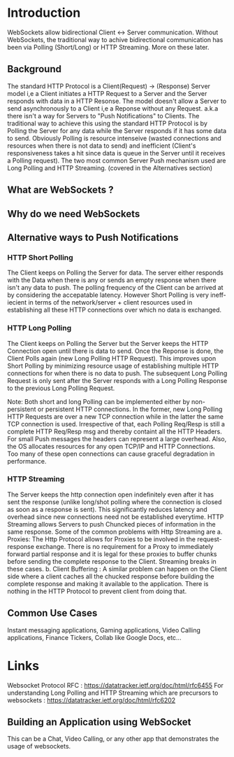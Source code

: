 # Introduction
WebSockets allow bidirectional Client <-> Server communication. Without WebSockets, the traditional
way to achive bidirectional communication has been via Polling (Short/Long) or HTTP Streaming. More
on these later.

## Background
The standard HTTP Protocol is a Client(Request) -> (Response) Server model i,e a Client initiates a
HTTP Request to a Server and the Server responds with data in a HTTP Resonse. The model doesn't allow
a Server to send asynchronously to a Client i,e a Reponse without any Request. a.k.a there isn't a
way for Servers to "Push Notifications" to Clients. The traditional way to achieve this using the
standard HTTP Protocol is by Polling the Server for any data while the Server responds if it has some
data to send. Obviously Polling is resource intenseive (wasted connections and resources when there
is not data to send) and inefficient (Client's responsiveness takes a hit since data is queue in the
Server until it receives a Polling request). The two most common Server Push mechanism used are Long
Polling and HTTP Streaming. (covered in the Alternatives section)

## What are WebSockets ?


## Why do we need WebSockets

## Alternative ways to Push Notifications

### HTTP Short Polling
The Client keeps on Polling the Server for data. The server either responds with the Data when there
is any or sends an empty response when there isn't any data to push. The polling frequency of the
Client can be arrived at by considering the accepatable latency. However Short Polling is very ineff-
iecient in terms of the network/server + client resources used in establishing all these HTTP connections
over which no data is exchanged.


### HTTP Long Polling
The Client keeps on Polling the Server but the Server keeps the HTTP Connection open until there is
data to send. Once the Reponse is done, the Client Polls again (new Long Polling HTTP Request). This
improves upon Short Polling by minimizing resource usage of establishing multiple HTTP connections
for when there is no data to push. The subsequent Long Polling Request is only sent after the Server
responds with a Long Polling Response to the previous Long Polling Request.

Note: Both short and long Polling can be implemented either by non-persistent or persistent HTTP
connections. In the former, new Long Polling HTTP Requests are over a new TCP connection while in
the latter the same TCP connection is used.
Irrespective of that, each Polling Req/Resp is still
a complete HTTP Req/Resp msg and thereby containt all the HTTP Headers. For small Push messages
the headers can represent a large overhead.
Also, the OS allocates resources for any open TCP/IP and HTTP Connections. Too many of these open
connections can cause graceful degradation in performance. 

### HTTP Streaming
The Server keeps the http connection open indefinitely even after it has sent the response (unlike
long/shot polling where the connection is closed as soon as a response is sent). This significantly
reduces latency and overhead since new connections need not be established everytime. HTTP Streaming
allows Servers to push Chuncked pieces of information in the same response. Some of the common problems
with Http Streaming are a. Proxies: The Http Protocol allows for Proxies to be involved in the 
request-response exchange. There is no requirement for a Proxy to immediately forward partial response
and it is legal for these proxies to buffer chunks before sending the complete response to the Client. 
Streaming breaks in these cases. b. Client Buffering : A similar problem can happen on the Client side
where a client caches all the chucked response before building the complete response and making it
available to the application. There is nothing in the HTTP Protocol to prevent client from doing that.

## Common Use Cases
Instant messaging applications, Gaming applications, Video Calling applications, Finance Tickers,
Collab like Google Docs, etc...

# Links 
Websocket Protocol RFC : https://datatracker.ietf.org/doc/html/rfc6455 
For understanding Long Polling and HTTP Streaming which are precursors to websockets :  https://datatracker.ietf.org/doc/html/rfc6202 

## Building an Application using WebSocket
This can be a Chat, Video Calling, or any other app that demonstrates the usage of websockets.